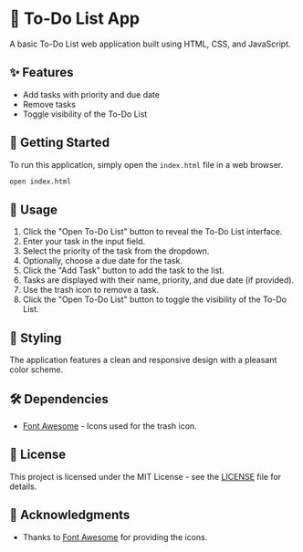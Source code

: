 # 📝 To-Do List App

A basic To-Do List web application built using HTML, CSS, and JavaScript.

## ✨ Features

- Add tasks with priority and due date
- Remove tasks
- Toggle visibility of the To-Do List

## 🚀 Getting Started

To run this application, simply open the `index.html` file in a web browser.

```bash
open index.html
```

## 📌 Usage

1. Click the "Open To-Do List" button to reveal the To-Do List interface.
2. Enter your task in the input field.
3. Select the priority of the task from the dropdown.
4. Optionally, choose a due date for the task.
5. Click the "Add Task" button to add the task to the list.
6. Tasks are displayed with their name, priority, and due date (if provided).
7. Use the trash icon to remove a task.
8. Click the "Open To-Do List" button to toggle the visibility of the To-Do List.

## 🎨 Styling

The application features a clean and responsive design with a pleasant color scheme.

## 🛠️ Dependencies

- [Font Awesome](https://fontawesome.com/) - Icons used for the trash icon.

## 📄 License

This project is licensed under the MIT License - see the [LICENSE](LICENSE) file for details.

## 🙏 Acknowledgments

- Thanks to [Font Awesome](https://fontawesome.com/) for providing the icons.
